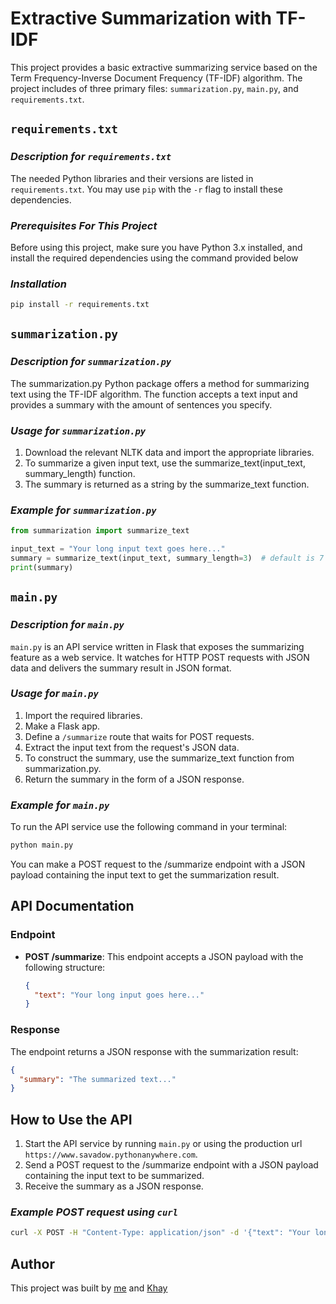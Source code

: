 # Extractive Summarization with TF-IDF

This project provides a basic extractive summarizing service based on the Term Frequency-Inverse Document Frequency (TF-IDF) algorithm. The project includes of three primary files: `summarization.py`, `main.py`, and `requirements.txt`.

## **`requirements.txt`**

### ***Description for `requirements.txt`***

The needed Python libraries and their versions are listed in `requirements.txt`. You may use `pip` with the `-r` flag to install these dependencies.

### ***Prerequisites For This Project***

Before using this project, make sure you have Python 3.x installed, and install the required dependencies using the command provided below

### ***Installation***

```sh
pip install -r requirements.txt
```

## **`summarization.py`**

### ***Description for `summarization.py`***

The summarization.py Python package offers a method for summarizing text using the TF-IDF algorithm. The function accepts a text input and provides a summary with the amount of sentences you specify.

### ***Usage for `summarization.py`***

1. Download the relevant NLTK data and import the appropriate libraries.
2. To summarize a given input text, use the summarize_text(input_text, summary_length) function.
3. The summary is returned as a string by the summarize_text function.

### ***Example for `summarization.py`***

```py
from summarization import summarize_text

input_text = "Your long input text goes here..."
summary = summarize_text(input_text, summary_length=3)  # default is 7
print(summary)
```

## **`main.py`**

### ***Description for `main.py`***

`main.py` is an API service written in Flask that exposes the summarizing feature as a web service. It watches for HTTP POST requests with JSON data and delivers the summary result in JSON format.

### ***Usage for `main.py`***

1. Import the required libraries.
2. Make a Flask app.
3. Define a `/summarize` route that waits for POST requests.
4. Extract the input text from the request's JSON data.
5. To construct the summary, use the summarize_text function from summarization.py.
6. Return the summary in the form of a JSON response.

### ***Example for `main.py`***

To run the API service use the following command in your terminal:

```sh
python main.py
```

You can make a POST request to the /summarize endpoint with a JSON payload containing the input text to get the summarization result.

## **API Documentation**

### Endpoint

- **POST /summarize**: This endpoint accepts a JSON payload with the following structure:

  ```json
  {
    "text": "Your long input goes here..."
  }
  ```

### Response

The endpoint returns a JSON response with the summarization result:

  ```json
  {
    "summary": "The summarized text..."
  }
  ```

## **How to Use the API**

1. Start the API service by running `main.py` or using the production url `https://www.savadow.pythonanywhere.com`.
2. Send a POST request to the /summarize endpoint with a JSON payload containing the input text to be summarized.
3. Receive the summary as a JSON response.

### ***Example POST request using `curl`***

```sh
curl -X POST -H "Content-Type: application/json" -d '{"text": "Your long input text goes here..."}' http://localhost:5000/summarize
```

## Author

This project was built by [me](https://www.github.com/Uju-Chinedum) and [Khay](https://www.github.com/Khay-dev)
